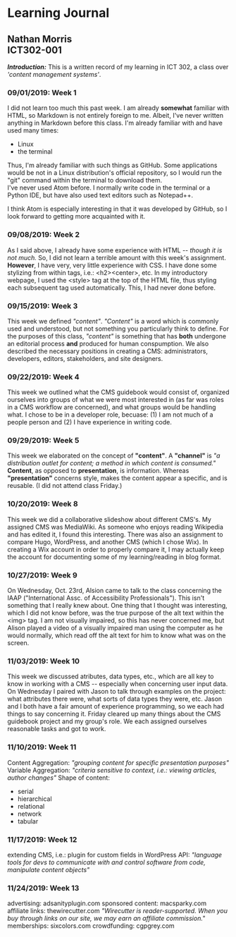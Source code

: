 # Learning Journal
## Nathan Morris<br>ICT302-001

***Introduction:*** This is a written record of my learning in ICT 302, a class over *'content management systems'*.

### 09/01/2019: Week 1
I did not learn too much this past week. I am already **somewhat** familiar with HTML, so Markdown is not entirely foreign to me. Albeit, I've never written anything in Markdown before this class. I'm already familiar with and have used many times:
<ul>
<li>Linux</li>
<li>the terminal</li>
</ul>
Thus, I'm already familiar with such things as GitHub. Some applications would be not in a Linux distribution's official repository, so I would run the "git" command within the terminal to download them.<br>I've never used Atom before. I normally write code in the terminal or a Python IDE, but have also used text editors such as Notepad++.</p>
<p>I think Atom is especially interesting in that it was developed by GitHub, so I look forward to getting more acquainted with it.

### 09/08/2019: Week 2
As I said above, I already have some experience with HTML -- *though it is not much.* So, I did not learn a terrible amount with this week's assignment. **However**, I have very, very little experience with CSS. I have done some stylizing from within tags, i.e.: &lt;h2>&lt;center>, etc. In my introductory webpage, I used the &lt;style> tag at the top of the HTML file, thus styling each subsequent tag used automatically. This, I had never done before.  

### 09/15/2019: Week 3
This week we defined *"content"*. *"Content"* is a word which is commonly used and understood, but not something you particularly think to define. For the purposes of this class, *"content"* is something that has __both__ undergone an editorial process __and__ produced for human conspumption. 
We also described the necessary positions in creating a CMS: administrators, developers, editors, stakeholders, and site designers. 

### 09/22/2019: Week 4
This week we outlined what the CMS guidebook would consist of, organized ourselves into groups of what we were most interested in (as far was roles in a CMS workflow are concerned), and what groups would be handling what. I chose to be in a developer role, becuase: (1) I am not much of a people person and (2) I have experience in writing code.

### 09/29/2019: Week 5
This week we elaborated on the concept of **"content"**. A **"channel"** is *"a distribution outlet for content; a method in which content is consumed."* **Content**, as opposed to **presentation**, is information. Whereas **"presentation"** concerns style, makes the content appear a specific, and is reusable. (I did not attend class Friday.)

### 10/20/2019: Week 8
This week we did a collaborative slideshow about different CMS's. My assigned CMS was MediaWiki. As someone who enjoys reading Wikipedia and has edited it, I found this interesting. There was also an assignment to compare Hugo, WordPress, and another CMS (which I chose Wix). In creating a Wix account in order to properly compare it, I may actually keep the account for documenting some of my learning/reading in blog format.

### 10/27/2019: Week 9
On Wednesday, Oct. 23rd, Alsion came to talk to the class concerning the IAAP ("International Assc. of Accessibility Professionals"). This isn't something that I really knew about. One thing that I thought was interesting, which I did not know before, was the true purpose of the alt text within the &lt;img&gt; tag. I am not visually impaired, so this has never concerned me, but Alison played a video of a visually impaired man using the computer as he would normally, which read off the alt text for him to know what was on the screen.

### 11/03/2019: Week 10
This week we discussed atributes, data types, etc., which are all key to know in working with a CMS -- especially when concerning user input data. On Wednesday I paired with Jason to talk through examples on the project: what attributes there were, what sorts of data types they were, etc. Jason and I both have a fair amount of experience programming, so we each had things to say concerning it.
Friday cleared up many things about the CMS guidebook project and my group's role. We each assigned ourselves reasonable tasks and got to work.

### 11/10/2019: Week 11
Content Aggregation:  *"grouping content for specific presentation purposes"*
Variable Aggregation: *"criteria sensitive to context, i.e.: viewing articles, author changes"*
Shape of content:
<html>
  <ul>
    <li>serial</li>
    <li>hierarchical</li>
    <li>relational</li>
    <li>network</li>
    <li>tabular</li>
  </ul>
</html>

### 11/17/2019: Week 12
extending CMS, i.e.: plugin for custom fields in WordPress
API: *"language tools for devs to communicate with and control software from code, manipulate content objects"*

### 11/24/2019: Week 13
advertising:        adsanityplugin.com
sponsored content:  macsparky.com
affiliate links:    thewirecutter.com *"Wirecutter is reader-supported. When you buy through links on our site, we may earn an affiliate commission."*
memberships:        sixcolors.com
crowdfunding:       cgpgrey.com
